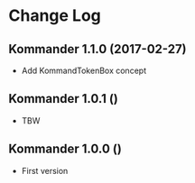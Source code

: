 # Change Log

## Kommander 1.1.0 (2017-02-27)
+ Add KommandTokenBox concept

## Kommander 1.0.1 ()
+ TBW

## Kommander 1.0.0 ()
+ First version